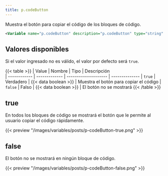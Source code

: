 ```yaml
---
title: p.codeButton
---
```


Muestra el botón para copiar el código de los bloques de código.

```xml
<Variable name="p.codeButton" description="p.codeButton" type="string" value="true"/>
```

## Valores disponibles

Si el valor ingresado no es válido, el valor por defecto será `true`.

{{< table >}}
| Value        | Nombre        | Tipo                 | Descripción   
| ------------ | ------------- | -------------------- | --------------
| `true`       | Verdadero     | {{< data boolean >}} | Muestra el botón para copiar el código
| `false`      | Falso         | {{< data boolean >}} | El botón no se mostrará
{{< /table >}}


## true

En todos los bloques de código se mostrará el botón que le permite al usuario copiar el código rápidamente.

{{< preview "/images/variables/posts/p-codeButton-true.png" >}}

## false

El botón no se mostrará en ningún bloque de código.

{{< preview "/images/variables/posts/p-codeButton-false.png" >}}